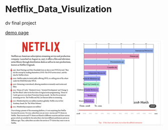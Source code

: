 # Netflix_Data_Visulization
dv final project


[demo page](https://william50307.github.io/Netflix_Data_Visulization/nevi.html)

![home](./home.png)
